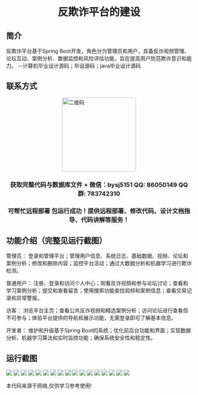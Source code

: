 <p><h1 align="center">反欺诈平台的建设</h1></p>

## 简介
反欺诈平台基于Spring Boot开发，角色分为管理员和用户，具备反诈视频管理、论坛互动、案例分析、数据监控和风险评估功能，旨在提高用户防范欺诈意识和能力。    --计算机毕业设计源码；毕设源码；java毕业设计源码


## 联系方式
<img src="https://bs-1329754181.cos.ap-shanghai.myqcloud.com/wx.jpg" alt="二维码" style="display: block; margin: 0 auto;" width="200px">
<p><h3 align="center">获取完整代码与数据库文件 + 微信：bysj5151 QQ: 86050149 QQ群: 783742310</h3></p>
<p><h3 align="center">可帮忙远程部署 包运行成功！提供远程部署、修改代码、设计文档指导、代码讲解等服务！</h3></p>

## 功能介绍（完整见运行截图）
管理员： 登录和管理平台；管理用户信息、系统日志、基础数据、视频、论坛和案例分析；修改和删除内容；监控平台活动；通过大数据分析和机器学习进行欺诈检测。

普通用户： 注册、登录和访问个人中心；观看反诈视频和参与论坛讨论；查看和学习案例分析；提交和查看留言；使用搜索功能查找视频和案例信息；查看交易记录和异常警报。

访客： 浏览平台主页；查看公共反诈视频和精选案例分析；访问论坛进行查看但不可参与；体验平台提供的导航和展示功能，无需登录即可了解基本信息。

开发者： 维护和升级基于Spring Boot的系统；优化前后台功能和界面；实现数据分析、机器学习算法和实时监控功能；确保系统安全性和稳定性。


## 运行截图
![](https://bs-1329754181.cos.ap-shanghai.myqcloud.com/spring/AntiFraudPlatformConstruction/img/001.jpg)
![](https://bs-1329754181.cos.ap-shanghai.myqcloud.com/spring/AntiFraudPlatformConstruction/img/002.jpg)
![](https://bs-1329754181.cos.ap-shanghai.myqcloud.com/spring/AntiFraudPlatformConstruction/img/003.jpg)
![](https://bs-1329754181.cos.ap-shanghai.myqcloud.com/spring/AntiFraudPlatformConstruction/img/004.jpg)
![](https://bs-1329754181.cos.ap-shanghai.myqcloud.com/spring/AntiFraudPlatformConstruction/img/005.jpg)
![](https://bs-1329754181.cos.ap-shanghai.myqcloud.com/spring/AntiFraudPlatformConstruction/img/006.jpg)
![](https://bs-1329754181.cos.ap-shanghai.myqcloud.com/spring/AntiFraudPlatformConstruction/img/007.jpg)
![](https://bs-1329754181.cos.ap-shanghai.myqcloud.com/spring/AntiFraudPlatformConstruction/img/008.jpg)
![](https://bs-1329754181.cos.ap-shanghai.myqcloud.com/spring/AntiFraudPlatformConstruction/img/009.jpg)
![](https://bs-1329754181.cos.ap-shanghai.myqcloud.com/spring/AntiFraudPlatformConstruction/img/010.jpg)
![](https://bs-1329754181.cos.ap-shanghai.myqcloud.com/spring/AntiFraudPlatformConstruction/img/011.jpg)
![](https://bs-1329754181.cos.ap-shanghai.myqcloud.com/spring/AntiFraudPlatformConstruction/img/012.jpg)
![](https://bs-1329754181.cos.ap-shanghai.myqcloud.com/spring/AntiFraudPlatformConstruction/img/013.jpg)
![](https://bs-1329754181.cos.ap-shanghai.myqcloud.com/spring/AntiFraudPlatformConstruction/img/014.jpg)
![](https://bs-1329754181.cos.ap-shanghai.myqcloud.com/spring/AntiFraudPlatformConstruction/img/015.jpg)
![](https://bs-1329754181.cos.ap-shanghai.myqcloud.com/spring/AntiFraudPlatformConstruction/img/016.jpg)
![](https://bs-1329754181.cos.ap-shanghai.myqcloud.com/spring/AntiFraudPlatformConstruction/img/017.jpg)

<p>本代码来源于网络,仅供学习参考使用!</p>
